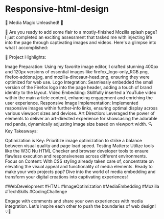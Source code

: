 # Responsive-html-design

🌟 Media Magic Unleashed! 🌟

📸 Are you ready to add some flair to a mostly-finished Mozilla splash page? I just completed an exciting assessment that tasked me with injecting life into the page through captivating images and videos. Here's a glimpse into what I accomplished:

🎨 Project Highlights:

Image Preparation: Using my favorite image editor, I crafted stunning 400px and 120px versions of essential images like firefox_logo-only_RGB.png, firefox-addons.jpg, and mozilla-dinosaur-head.png, ensuring they were optimized for web use.
Logo Integration: Seamlessly embedded the small version of the Firefox logo into the page header, adding a touch of brand identity to the layout.
Video Embedding: Skillfully inserted a YouTube video within the main article content, enhancing engagement and enriching the user experience.
Responsive Image Implementation: Implemented responsive images within further-info links, ensuring optimal display across various viewport sizes and devices.
Art Direction: Leveraged the power of <picture> elements to deliver an art-directed experience for showcasing the adorable red panda, dynamically adjusting image size based on viewport width.
🔍 Key Takeaways:

Optimization is Key: Prioritize image optimization to strike a balance between visual quality and page load speed.
Testing Matters: Utilize tools like the W3C Nu HTML Checker and browser developer tools to ensure flawless execution and responsiveness across different environments.
Focus on Content: With CSS styling already taken care of, concentrate on elevating the visual appeal and functionality of media elements.
Ready to make your web projects pop? Dive into the world of media embedding and transform your digital creations into captivating experiences!

#WebDevelopment #HTML #ImageOptimization #MediaEmbedding #Mozilla #TechSkills #CodingChallenge

Engage with comments and share your own experiences with media integration. Let's inspire each other to push the boundaries of web design! 💡💬
